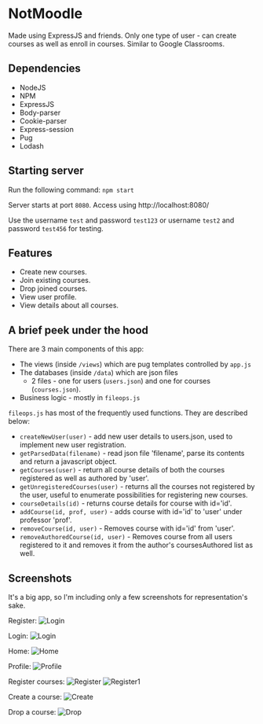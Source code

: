  # NotMoodle
 Made using ExpressJS and friends.
 Only one type of user - can create courses as well as enroll in courses. Similar to Google Classrooms.
 ## Dependencies
 - NodeJS
 - NPM
 - ExpressJS
 - Body-parser
 - Cookie-parser
 - Express-session
 - Pug
 - Lodash
 
 ## Starting server
 Run the following command:
 ```npm start```
 
 Server starts at port ```8080```. Access using http://localhost:8080/
 
 Use the username ```test``` and password ```test123``` or username ```test2``` and password ```test456``` for testing.
 
 ## Features
 - Create new courses.
 - Join existing courses.
 - Drop joined courses.
 - View user profile.
 - View details about all courses.
 
 ## A brief peek under the hood
 There are 3 main components of this app:
 - The views (inside ```/views```) which are pug templates controlled by ```app.js```
 - The databases (inside ```/data```) which are json files
    - 2 files - one for users (```users.json```) and one for courses (```courses.json```). 
 - Business logic - mostly in ```fileops.js```
 
 ```fileops.js``` has most of the frequently used functions. They are described below:
 
 - ```createNewUser(user)``` - add new user details to users.json, used to implement new user registration.
 - ```getParsedData(filename)``` - read json file 'filename', parse its contents and return a javascript object.
 - ```getCourses(user)``` - return all course details of both the courses registered as well as authored by 'user'.
 - ```getUnregisteredCourses(user)``` - returns all the courses not registered by the user, useful to enumerate possibilities for registering new courses.
 - ```courseDetails(id)``` - returns course details for course with id='id'.
 - ```addCourse(id, prof, user)``` - adds course with id='id' to 'user' under professor 'prof'.
 - ```removeCourse(id, user)``` - Removes course with id='id' from 'user'.
 - ```removeAuthoredCourse(id, user)``` - Removes course from all users registered to it and removes it from the author's coursesAuthored list as well.
 
 ## Screenshots
 It's a big app, so I'm including only a few screenshots for representation's sake.

 Register:
 ![Login](/screenshots/Register_user.png)
 
 Login:
 ![Login](/screenshots/Login.png)
 
 Home:
 ![Home](/screenshots/Home.png)
 
 Profile:
 ![Profile](/screenshots/Profile.png)
 
 Register courses:
 ![Register](/screenshots/Register.png)
 ![Register1](/screenshots/Register2.png)
 
 Create a course:
 ![Create](/screenshots/Create.png)
 
 Drop a course:
 ![Drop](/screenshots/Drop.png)

